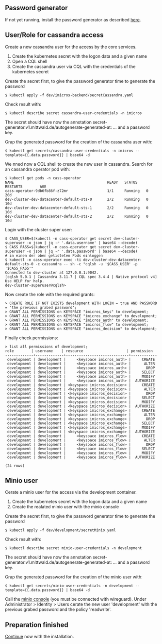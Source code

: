## Password generator
If not yet running, install the password generator as described [here](../../password-generator/readme.md).

## User/Role for cassandra access
Create a new cassandra user for the access by the core services.

1. Create the kubernetes secret with the logon data and a given name
2. Open a CQL shell
3. Create the cassandra user via CQL with the credentials of the kubernetes secret

Create the secret first, to give the password generator time to generate the password
```
$ kubectl apply -f dev/imicros-backend/secretCassandra.yaml
```

Check result with:
```
$ kubectl describe secret cassandra-user-credentials -n imicros
```
The secret should have now the annotation secret-generator.v1.mittwald.de/autogenerate-generated-at: ... and a password key.

Grap the generated password for the creation of the cassandra user with:
```
$ kubectl get secrets/cassandra-user-credentials -n imicros --template={{.data.password}} | base64 -d
```

We nned now a CQL shell to create the new user in cassandra.
Search for an cassandra operator pod with:
```
$ kubectl get pods -n cass-operator
NAME                                           READY   STATUS    RESTARTS        AGE
cass-operator-9db6fb86f-z72mr                  1/1     Running   0               20d
dev-cluster-dev-datacenter-default-sts-0       2/2     Running   0               10d
dev-cluster-dev-datacenter-default-sts-1       2/2     Running   0               10d
dev-cluster-dev-datacenter-default-sts-2       2/2     Running   0               10d
```

Login with the cluster super user:
```
$ CASS_USER=$(kubectl -n cass-operator get secret dev-cluster-superuser -o json | jq -r '.data.username' | base64 --decode)
$ CASS_PASS=$(kubectl -n cass-operator get secret dev-cluster-superuser -o json | jq -r '.data.password' | base64 --decode)
# in einen der oben gelisteten Pods einloggen
$ kubectl -n cass-operator exec -ti dev-cluster-dev-datacenter-default-sts-0 -c cassandra -- sh -c "cqlsh -u '$CASS_USER' -p '$CASS_PASS'"
Connected to dev-cluster at 127.0.0.1:9042.
[cqlsh 5.0.1 | Cassandra 3.11.7 | CQL spec 3.4.4 | Native protocol v4]
Use HELP for help.
dev-cluster-superuser@cqlsh>
```

Now create the role with the required grants:
```
> CREATE ROLE IF NOT EXISTS development WITH LOGIN = true AND PASSWORD = 'the previous grabed password';
> GRANT ALL PERMISSIONS on KEYSPACE "imicros_keys" to development;
> GRANT ALL PERMISSIONS on KEYSPACE "imicros_exchange" to development;
> GRANT ALL PERMISSIONS on KEYSPACE "imicros_auth" to development;
> GRANT ALL PERMISSIONS on KEYSPACE "imicros_flow" to development;
> GRANT ALL PERMISSIONS on KEYSPACE "imicros_decision" to development;
```

Finally check permissions:
```
> list all permissions of development;
role        | username    | resource                    | permission
-------------+-------------+-----------------------------+------------
 development | development |     <keyspace imicros_auth> |     CREATE
 development | development |     <keyspace imicros_auth> |      ALTER
 development | development |     <keyspace imicros_auth> |       DROP
 development | development |     <keyspace imicros_auth> |     SELECT
 development | development |     <keyspace imicros_auth> |     MODIFY
 development | development |     <keyspace imicros_auth> |  AUTHORIZE
 development | development | <keyspace imicros_decision> |     CREATE
 development | development | <keyspace imicros_decision> |      ALTER
 development | development | <keyspace imicros_decision> |       DROP
 development | development | <keyspace imicros_decision> |     SELECT
 development | development | <keyspace imicros_decision> |     MODIFY
 development | development | <keyspace imicros_decision> |  AUTHORIZE
 development | development | <keyspace imicros_exchange> |     CREATE
 development | development | <keyspace imicros_exchange> |      ALTER
 development | development | <keyspace imicros_exchange> |       DROP
 development | development | <keyspace imicros_exchange> |     SELECT
 development | development | <keyspace imicros_exchange> |     MODIFY
 development | development | <keyspace imicros_exchange> |  AUTHORIZE
 development | development |     <keyspace imicros_flow> |     CREATE
 development | development |     <keyspace imicros_flow> |      ALTER
 development | development |     <keyspace imicros_flow> |       DROP
 development | development |     <keyspace imicros_flow> |     SELECT
 development | development |     <keyspace imicros_flow> |     MODIFY
 development | development |     <keyspace imicros_flow> |  AUTHORIZE

(24 rows)
```

## Minio user
Cerate a minio user for the access via the development container.

1. Create the kubernetes secret with the logon data and a given name
2. Create the realated minio user with the minio console

Create the secret first, to give the password generator time to generate the password
```
$ kubectl apply -f dev/development/secretMinio.yaml
```

Check result with:
```
$ kubectl describe secret minio-user-credentials -n development
```
The secret should have now the annotation secret-generator.v1.mittwald.de/autogenerate-generated-at: ... and a password key.

Grap the generated password for the creation of the minio user with:
```
$ kubectl get secrets/minio-user-credentials -n development --template={{.data.password}} | base64 -d
```

Call the [minio console](http://minio-console.minio.svc.cluster.local:9090/login) (you must be connected with wireguard).
Under Administrator > Identity > Users cerate the new user 'development' with the previous grabed password and the policy 'readwrite'.


## Preparation finished
[Continue](../readme.md) now with the installation.